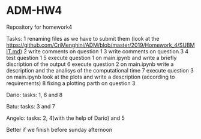 # ADM-HW4
Repository for homework4


Tasks:
1 renaming files as we have to submit them (look at the https://github.com/CriMenghini/ADM/blob/master/2019/Homework_4/SUBMIT.md)
2 write comments on question 1
3 write comments on question 3
4 test question 1 
5 execute question 1 on main.ipynb and write a briefly discription of the output 
6 execute question 2 on main.ipynb write a description and the analisys of the computational time
7 execute question 3 on main.ipynb look at the plots and write a description (according to requirements)
8 fixing a plotting parth on question 3


Dario:
tasks: 1, 6 and 8

Batu:
tasks: 3 and 7

Angelo:
tasks: 2, 4(with the help of Dario) and 5

Better if we finish before sunday afternoon
